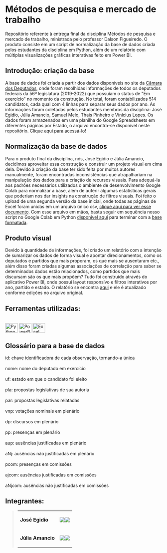 # Métodos de pesquisa e mercado de trabalho
Repositório referente à entrega final da disciplina Métodos de pesquisa e mercado de trabalho, ministrada pelo professor Dalson Figueiredo. O produto consiste em um script de normalização da base de dados criada pelos estudantes da disciplina em Python, além de um relatório com múltiplas visualizações gráficas interativas feito em Power BI.

## Introdução: criação da base
A base de dados foi criada a partir dos dados disponíveis no site da <a href="https://www.camara.leg.br/deputados/quem-sao">Câmara dos Deputados</a>, onde foram recolhidas informações de todos os deputados federais da 56ª legislatura (2019-2022) que possuíam o status de "Em exercício" no momento da construção. No total, foram contabilizados 514 candidatos, cada qual com 4 linhas para separar seus dados por ano. As informações foram coletadas pelos estudantes membros da disciplina: José Egidio, Júlia Amancio, Samuel Melo, Thais Pinheiro e Vinícius Lopes. Os dados foram armazenados em uma planilha do Google Spreadsheets em diferentes páginas por Estado, o arquivo encontra-se disponível neste repositório. <a href="https://github.com/SoobinCPRI/metodosCPRI/blob/main/base_inicial.xlsx">Clique aqui para acessá-lo!</a>

## Normalização da base de dados
Para o produto final da disciplina, nós, José Egidio e Júlia Amancio, decidimos aproveitar essa construção e construir um projeto visual em cima dela. Devido à criação da base ter sido feita por muitos autores manualmente, foram encontradas inconsistências que atrapalhariam na manipulação dos dados para a criação de recursos visuais. Para adequá-la aos padrões necessários utilizados o ambiente de desenvolvimento Google Colab para normalizar a base, além de auferir algumas estatísticas gerais que poderiam nos dar insights na construção de filtros visuais. Foi feito o upload de uma segunda versão da base inicial, onde todas as páginas de Excel foram unidas em um arquivo único csv, <a href="https://github.com/SoobinCPRI/metodosCPRI/blob/main/base_unida.csv">clique aqui para ver esse documento</a>. Com esse arquivo em mãos, basta seguir em sequência nosso script no Google Colab em Python <a href="https://github.com/SoobinCPRI/metodosCPRI/blob/main/Produto_Jose_Julia.ipynb">disponível aqui</a> para terminar com a <a href="https://github.com/SoobinCPRI/metodosCPRI/blob/main/base_formatada.csv">base formatada</a>.

## Produto visual
Devido à quantidade de informações, foi criado um relatório com a intenção de sumarizar os dados de forma visual e apontar direcionamentos, como os deputados e partidos que mais proporam, os que mais se ausentaram etc., além disso foram criadas algumas associações de correlação para saber se determinados dados estão relacionados, como partidos que mais discursam são os que mais propõem? Tudo foi construído através do aplicativo Power BI, onde possui layout responsívo e filtros interativos por ano, partido e estado. O relatório se encontra <a href="https://app.powerbi.com/view?r=eyJrIjoiM2Y1NWJjNTQtYThiYS00NWM0LTllMjEtOWMyYzI5YTQ5NDdhIiwidCI6ImUyZjc3ZDAwLTAxNjMtNGNmNi05MmIwLTQ4NGJhZmY5ZGY3ZCJ9&pageName=ReportSection296fc11b9424c389cd59">aqui</a> e ele é atualizado conforme edições no arquivo original.

## Ferramentas utilizadas:
<div style="display: inline_block"><br>
  <img align="center" alt="Python" height="30" width="40" src="https://cdn.jsdelivr.net/gh/devicons/devicon/icons/python/python-original.svg">
  <img align="center" alt="PowerBI" height="30" width="40" src="https://github.com/microsoft/PowerBI-Icons/blob/main/SVG/Power-BI.svg">
  <img align="center" alt="Excel" height="30" width="40" src="https://github.com/sempostma/office365-icons/blob/master/svg/excel.svg">
</div>

## Glossário para a base de dados
id: chave identificadora de cada observação, tornando-a única<br>
<br>nome: nome do deputado em exercício<br>
<br>uf: estado em que o candidato foi eleito<br>
<br>pla: propostas legislativas de sua autoria<br>
<br>par: propostas legislativas relatadas<br>
<br>vnp: votações nominais em plenário<br>
<br>dp: discursos em plenário<br>
<br>pp: presenças em plenário<br>
<br>aup: ausências justificadas em plenário<br>
<br>aNj: ausências não justificadas em plenário<br>
<br>pcom: presenças em comissões<br>
<br>ajcom: ausências justificadas em comissões<br>
<br>aNjcom: ausências não justificadas em comissões<br>
## Integrantes: 

> <table>
  <tbody>
<tr>
    <td><p align="left-center"><b>José Egidio</b></p></td>
    <td><a href="https://github.com/SoobinCPRI" target="_blank"><img src="https://img.shields.io/badge/GitHub-100000?style=for-the-badge&logo=github&logoColor=white" target="_blank" align="center"></a><a href="https://www.linkedin.com/in/josé-egidio-39ab99224" target="_blank"><img src="https://img.shields.io/badge/-LinkedIn-%230077B5?style=for-the-badge&logo=linkedin&logoColor=white" target="_blank" align="center"></a></td>
  </tr>
 
<tr>
    <td><p align="left-center"><b>Júlia Amancio</b></p></td>
    <td><a href="" target="_blank"><img src="https://img.shields.io/badge/GitHub-100000?style=for-the-badge&logo=github&logoColor=white" target="_blank" align="center"></a><a href="https://www.linkedin.com/in/julia-amancio" target="_blank"><img src="https://img.shields.io/badge/-LinkedIn-%230077B5?style=for-the-badge&logo=linkedin&logoColor=white" target="_blank" align="center"></a></td>
  </tr>


  </tbody>
 </table>
